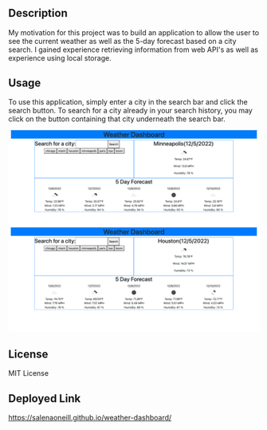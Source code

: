 # <Weather-Dashboard>

## Description

My motivation for this project was to build an application to allow the user to see the current weather as well as the 5-day forecast based on a city search. I gained experience retrieving information from web API's as well as experience using local storage.

## Usage

To use this application, simply enter a city in the search bar and click the search button. To search for a city already in your search history, you may click on the button containing that city underneath the search bar.

![houston forecast](assets/images/houston.png)
![minneapolis forecast](assets/images/minneapolis.png)

## License

MIT License 

## Deployed Link

https://salenaoneill.github.io/weather-dashboard/
